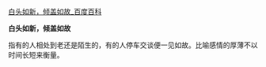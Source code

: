 [白头如新，倾盖如故\_百度百科](https://baike.baidu.com/item/%E7%99%BD%E5%A4%B4%E5%A6%82%E6%96%B0%EF%BC%8C%E5%80%BE%E7%9B%96%E5%A6%82%E6%95%85/279575)

**白头如新，倾盖如故**

指有的人相处到老还是陌生的，有的人停车交谈便一见如故。比喻感情的厚薄不以时间长短来衡量。
